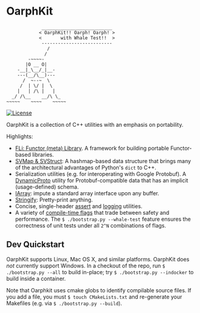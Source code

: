 # OarphKit
                 __________________________
                < OarphKit!! Oarph! Oarph! >
                <       with Whale Test!!  >
                 --------------------------
                   /
                  /
            -~~~~-
           |O __ O|
        -__|_\__/_|__-
        ---(__/\__)---
          /  ~--~  \
         /  | \/ |  \
        |   | /\ |   |
      _/ /\__    __/\ \_
    ~~~~~    ~~~~    ~~~~~

[![License](http://img.shields.io/:license-apache-orange.svg)](http://www.apache.org/licenses/LICENSE-2.0)

OarphKit is a collection of C++ utilities with an emphasis on portability.

Highlights:

  * [FLi: Functor (meta) Library](oarphkit/ok/fli/README.md). A framework for
      building portable Functor-based libraries.
  * [SVMap & SVStruct](oarphkit/ok/SV/README.md): A hashmap-based data structure
      that brings many of the architectural advantages of Python's `dict` to C++.
  * Serialization utilities (e.g. for interoperating with Google Protobuf).  A
      [DynamicProto](oarphkit/ok/SerializationUtils/DynamicProto/README.md) utility
      for Protobuf-compatible data that has an implicit (usage-defined) schema.
  * [IArray](oarphkit/ok/IArray.hpp): impute a standard array interface upon any
      buffer.
  * [Stringify](oarphkit/ok/Stringify.hpp): Pretty-print anything.
  * Concise, single-header [assert](oarphkit/ok/OKAssert.hpp) and
      [logging](oarphkit/ok/OKLog.hpp) utilities.
  * A variety of [compile-time flags](CMakeLists.txt) that trade between
      safety and performance.  The `$ ./bootstrap.py --whale-test` feature
      ensures the correctness of unit tests under all `2^N` combinations of
      flags.

## Dev Quickstart

OarphKit supports Linux, Mac OS X, and similar platforms.  OarphKit does
*not* currently support Windows.  In a checkout of the repo, run
`$ ./bootstrap.py --all` to build in-place; try `$ ./bootstrap.py --indocker`
to build inside a container.

Note that Oarphkit uses cmake globs to identify compilable source files.  If
you add a file, you must `$ touch CMakeLists.txt` and re-generate your 
Makefiles (e.g. via `$ ./bootstrap.py --build`).


[license-url]: LICENSE
